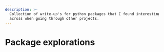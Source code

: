 ```yaml
---
description: >-
  Collection of write-up's for python packages that I found interesting or came
  across when going through other projects.
---
```


# Package explorations


